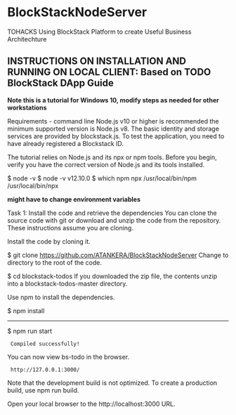 # BlockStackNodeServer
TOHACKS Using BlockStack Platform to create Useful Business Architechture


INSTRUCTIONS ON INSTALLATION AND RUNNING ON LOCAL CLIENT: Based on TODO BlockStack DApp Guide
---------------------------------------------------------
 **Note this is a tutorial for Windows 10, modify steps as needed for other workstations**
 
Requirements -
command line
Node.js v10 or higher is recommended the minimum supported version is Node.js v8.
The basic identity and storage services are provided by blockstack.js. 
To test the application, you need to have already registered a Blockstack ID.



The tutorial relies on Node.js and its npx or npm tools. Before you begin, verify you have the correct version of Node.js and its tools installed.

$ node -v
$ node -v
v12.10.0
$ which npm npx
/usr/local/bin/npm
/usr/local/bin/npx


**might have to change environment variables**




Task 1: Install the code and retrieve the dependencies
You can clone the source code with git or download and unzip the code from the repository. These instructions assume you are cloning.

Install the code by cloning it.

 $ git clone https://github.com/ATANKERA/BlockStackNodeServer
Change to directory to the root of the code.

 $ cd blockstack-todos
If you downloaded the zip file, the contents unzip into a blockstack-todos-master directory.

Use npm to install the dependencies.

 $ npm install
 
 
 
 
 ------
 
 
  $ npm run start
  
  
  
     Compiled successfully!

   You can now view bs-todo in the browser.

     http://127.0.0.1:3000/

   Note that the development build is not optimized.
   To create a production build, use npm run build.
   
   
   
   
   
   
   Open your local browser to the http://localhost:3000 URL.
